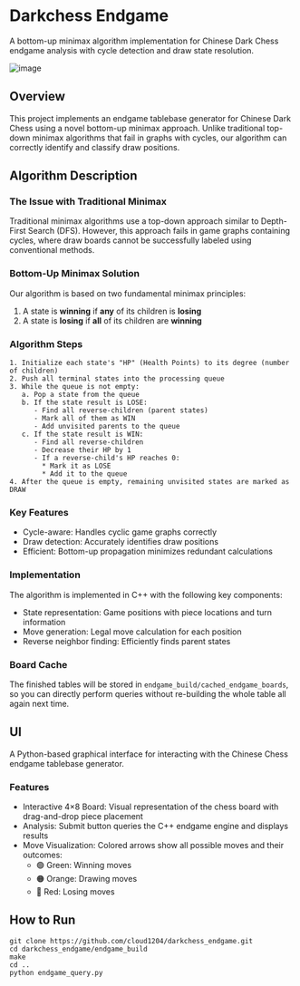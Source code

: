 # Darkchess Endgame

A bottom-up minimax algorithm implementation for Chinese Dark Chess endgame analysis with cycle detection and draw state resolution.

![image](image/demo.jpg)

## Overview
This project implements an endgame tablebase generator for Chinese Dark Chess using a novel bottom-up minimax approach. Unlike traditional top-down minimax algorithms that fail in graphs with cycles, our algorithm can correctly identify and classify draw positions.

## Algorithm Description
### The Issue with Traditional Minimax
Traditional minimax algorithms use a top-down approach similar to Depth-First Search (DFS). However, this approach fails in game graphs containing cycles, where draw boards cannot be successfully labeled using conventional methods.
### Bottom-Up Minimax Solution
Our algorithm is based on two fundamental minimax principles:

1. A state is **winning** if **any** of its children is **losing**
2. A state is **losing** if **all** of its children are **winning**

### Algorithm Steps

```
1. Initialize each state's "HP" (Health Points) to its degree (number of children)
2. Push all terminal states into the processing queue
3. While the queue is not empty:
   a. Pop a state from the queue
   b. If the state result is LOSE:
      - Find all reverse-children (parent states)
      - Mark all of them as WIN
      - Add unvisited parents to the queue
   c. If the state result is WIN:
      - Find all reverse-children
      - Decrease their HP by 1
      - If a reverse-child's HP reaches 0:
        * Mark it as LOSE
        * Add it to the queue
4. After the queue is empty, remaining unvisited states are marked as DRAW
```

### Key Features

* Cycle-aware: Handles cyclic game graphs correctly
* Draw detection: Accurately identifies draw positions
* Efficient: Bottom-up propagation minimizes redundant calculations

### Implementation
The algorithm is implemented in C++ with the following key components:

* State representation: Game positions with piece locations and turn information
* Move generation: Legal move calculation for each position
* Reverse neighbor finding: Efficiently finds parent states

### Board Cache

The finished tables will be stored in `endgame_build/cached_endgame_boards`, so you can directly perform queries without re-building the whole table all again next time.

## UI

A Python-based graphical interface for interacting with the Chinese Chess endgame tablebase generator.
### Features

* Interactive 4×8 Board: Visual representation of the chess board with drag-and-drop piece placement
* Analysis: Submit button queries the C++ endgame engine and displays results
* Move Visualization: Colored arrows show all possible moves and their outcomes:
    * 🟢 Green: Winning moves
    * 🟠 Orange: Drawing moves
    * 🔴 Red: Losing moves

## How to Run

```
git clone https://github.com/cloud1204/darkchess_endgame.git
cd darkchess_endgame/endgame_build
make
cd ..
python endgame_query.py

```
